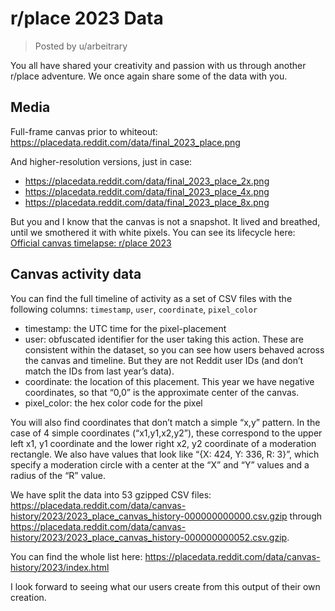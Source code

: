 # r/place 2023 Data
> Posted by u/arbeitrary

You all have shared your creativity and passion with us through another r/place adventure. We once again share some of the data with you.

## Media
Full-frame canvas prior to whiteout: https://placedata.reddit.com/data/final_2023_place.png

And higher-resolution versions, just in case:
- https://placedata.reddit.com/data/final_2023_place_2x.png
- https://placedata.reddit.com/data/final_2023_place_4x.png
- https://placedata.reddit.com/data/final_2023_place_8x.png

But you and I know that the canvas is not a snapshot. It lived and breathed, until we smothered it with white pixels. You can see its lifecycle here: [Official canvas timelapse: r/place 2023](https://www.reddit.com/r/place/comments/15ackvw/official_canvas_timelapse_rplace_2023/)

## Canvas activity data
You can find the full timeline of activity as a set of CSV files with the following columns: ``timestamp``, ``user``, ``coordinate``, ``pixel_color``
- timestamp: the UTC time for the pixel-placement
- user: obfuscated identifier for the user taking this action. These are consistent within the dataset, so you can see how users behaved across the canvas and timeline. But they are not Reddit user IDs (and don’t match the IDs from last year’s data).
- coordinate: the location of this placement. This year we have negative coordinates, so that “0,0” is the approximate center of the canvas.
- pixel_color: the hex color code for the pixel

You will also find coordinates that don’t match a simple “x,y” pattern. In the case of 4 simple coordinates (“x1,y1,x2,y2”), these correspond to the upper left x1, y1 coordinate and the lower right x2, y2 coordinate of a moderation rectangle. We also have values that look like “{X: 424, Y: 336, R: 3}”, which specify a moderation circle with a center at the “X” and “Y” values and a radius of the “R” value.

We have split the data into 53 gzipped CSV files: https://placedata.reddit.com/data/canvas-history/2023/2023_place_canvas_history-000000000000.csv.gzip through https://placedata.reddit.com/data/canvas-history/2023/2023_place_canvas_history-000000000052.csv.gzip.

You can find the whole list here: https://placedata.reddit.com/data/canvas-history/2023/index.html

I look forward to seeing what our users create from this output of their own creation.